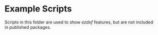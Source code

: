 Example Scripts
===============

Scripts in this folder are used to show *ezdxf* features, but are not included 
in published packages. 
